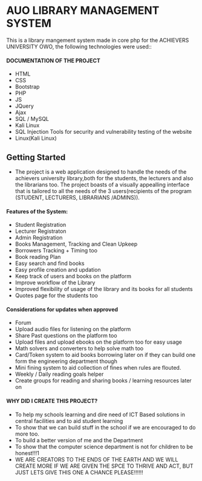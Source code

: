 # AUO LIBRARY MANAGEMENT SYSTEM

This is a library mangement system made in core php for the ACHIEVERS UNIVERSITY OWO, the following technologies were used::

#### DOCUMENTATION OF THE PROJECT
* HTML
* CSS
* Bootstrap
* PHP
* JS
* JQuery
* Ajax
* SQL / MySQL
* Kali Linux 
* SQL Injection Tools for security and vulnerability testing of the website
* Linux(Kali Linux)

## Getting Started
*  The project is a web application designed to handle the needs of the achievers university library,both for the students, the lecturers and also the librarians too. The project boasts of a visually appealling interface that is tailored to all the needs of the 3 users(recipients of the program (STUDENT, LECTURERS, LIBRARIANS /ADMINS)).

#### Features of the System:
* Student Registration
* Lecturer Registraton
* Admin Registration
* Books Management, Tracking and Clean Upkeep
* Borrowers Tracking + Timing too
* Book reading Plan
* Easy search and find books
* Easy profile creation and updation
* Keep track of users and books on the platform
* Improve workflow of the Library
* Improved flexibility of usage of the library and its books for all students
* Quotes page for the students too


#### Considerations for updates when approved
* Forum 
* Upload audio files for listening on the platform
* Share Past questions on the platform too
* Upload files and upload ebooks on the platform too for easy usage
* Math solvers and converters to help solve math too
* Card/Token system to aid books borrowing later on if they can build one form the engineering department though
* Mini fining system to aid collection of fines when rules are flouted.
* Weekly / Daily reading goals helper
* Create groups for reading and sharing books / learning resources later on

#### WHY DID I CREATE THIS PROJECT?
* To help my schools learning and dire need of ICT Based solutions in central facilities and to aid student learning
* To show that we can build stuff in the school if we are encouraged to do more too.
* To build a better version of me and the Department
* To show that the computer science department is not for children to be honest!!!1
* WE ARE CREATORS TO THE ENDS OF THE EARTH AND WE WILL CREATE MORE IF WE ARE GIVEN THE SPCE TO THRIVE AND ACT, BUT JUST LETS GIVE THIS ONE A CHANCE PLEASE!!!!!!